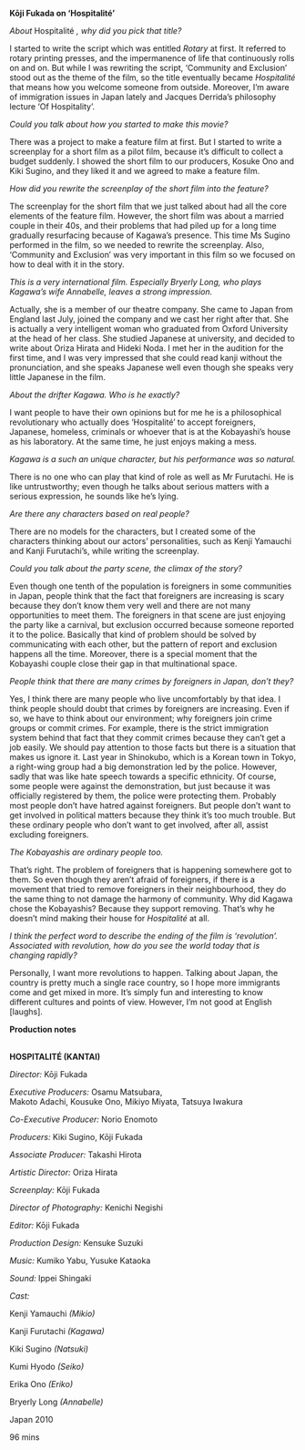 
**Kōji Fukada on ‘Hospitalité’**

_About_ Hospitalité _, why did you pick that title?_

I started to write the script which was entitled _Rotary_ at first. It referred to rotary printing presses, and the impermanence of life that continuously rolls on and on. But while I was rewriting the script, ‘Community and Exclusion’ stood out as the theme of the film, so the title eventually became _Hospitalité_ that means how you welcome someone from outside. Moreover, I’m aware of immigration issues in Japan lately and Jacques Derrida’s philosophy lecture ‘Of Hospitality’.

_Could you talk about how you started to make this movie?_

There was a project to make a feature film at first. But I started to write a screenplay for a short film as a pilot film, because it’s difficult to collect a budget suddenly. I showed the short film to our producers, Kosuke Ono and Kiki Sugino, and they liked it and we agreed to make a feature film.

_How did you rewrite the screenplay of the short film into the feature?_

The screenplay for the short film that we just talked about had all the core elements of the feature film. However, the short film was about a married couple in their 40s, and their problems that had piled up for a long time gradually resurfacing because of Kagawa’s presence. This time Ms Sugino performed in the film, so we needed to rewrite the screenplay. Also, ‘Community and Exclusion’ was very important in this film so we focused on how to deal with it in the story.

_This is a very international film. Especially Bryerly Long, who plays Kagawa’s wife Annabelle, leaves a strong impression._

Actually, she is a member of our theatre company. She came to Japan from England last July, joined the company and we cast her right after that. She is actually a very intelligent woman who graduated from Oxford University at the head of her class. She studied Japanese at university, and decided to write about Oriza Hirata and Hideki Noda. I met her in the audition for the first time, and I was very impressed that she could read kanji without the pronunciation, and she speaks Japanese well even though she speaks very little Japanese in the film.

_About the drifter Kagawa. Who is he exactly?_

I want people to have their own opinions but for me he is a philosophical revolutionary who actually does ‘Hospitalité’ to accept foreigners, Japanese, homeless, criminals or whoever that is at the Kobayashi’s house as his laboratory. At the same time, he just enjoys making a mess.

_Kagawa is a such an unique character, but his performance was so natural._

There is no one who can play that kind of role as well as Mr Furutachi. He is like untrustworthy; even though he talks about serious matters with a serious expression, he sounds like he’s lying.

_Are there any characters based on real people?_

There are no models for the characters, but I created some of the characters thinking about our actors’ personalities, such as Kenji Yamauchi and Kanji Furutachi’s, while writing the screenplay.

_Could you talk about the party scene, the climax of the story?_

Even though one tenth of the population is foreigners in some communities in Japan, people think that the fact that foreigners are increasing is scary because they don’t know them very well and there are not many opportunities to meet them. The foreigners in that scene are just enjoying the party like a carnival, but exclusion occurred because someone reported it to the police. Basically that kind of problem should be solved by communicating with each other, but the pattern of report and exclusion happens all the time. Moreover, there is a special moment that the Kobayashi couple close their gap in that multinational space.

_People think that there are many crimes by foreigners in Japan, don’t they?_

Yes, I think there are many people who live uncomfortably by that idea. I think people should doubt that crimes by foreigners are increasing. Even if so, we have to think about our environment; why foreigners join crime groups or commit crimes. For example, there is the strict immigration system behind that fact that they commit crimes because they can’t get a job easily. We should pay attention to those facts but there is a situation that makes us ignore it. Last year in Shinokubo, which is a Korean town in Tokyo, a right-wing group had a big demonstration led by the police. However, sadly that was like hate speech towards a specific ethnicity. Of course, some people were against the demonstration, but just because it was officially registered by them, the police were protecting them. Probably most people don’t have hatred against foreigners. But people don’t want to get involved in political matters because they think it’s too much trouble. But these ordinary people who don’t want to get involved, after all, assist excluding foreigners.

_The Kobayashis are ordinary people too._

That’s right. The problem of foreigners that is happening somewhere got to them. So even though they aren’t afraid of foreigners, if there is a movement that tried to remove foreigners in their neighbourhood, they do the same thing to not damage the harmony of community. Why did Kagawa chose the Kobayashis? Because they support removing. That’s why he doesn’t mind making their house for _Hospitalité_ at all.

_I think the perfect word to describe the ending of the film is ‘revolution’. Associated with revolution, how do you see the world today that is changing rapidly?_

Personally, I want more revolutions to happen. Talking about Japan, the country is pretty much a single race country, so I hope more immigrants come and get mixed in more. It’s simply fun and interesting to know different cultures and points of view. However, I’m not good at English [laughs].

**Production notes**
<br><br>

**HOSPITALITÉ (KANTAI)**<br>

_Director:_ Kōji Fukada<br>

_Executive Producers:_ Osamu Matsubara,  
Makoto Adachi, Kousuke Ono, Mikiyo Miyata, Tatsuya Iwakura

_Co-Executive Producer:_ Norio Enomoto

_Producers:_ Kiki Sugino, Kōji Fukada

_Associate Producer:_ Takashi Hirota

_Artistic Director:_ Oriza Hirata

_Screenplay:_ Kōji Fukada

_Director of Photography:_ Kenichi Negishi

_Editor:_ Kōji Fukada

_Production Design:_ Kensuke Suzuki

_Music:_ Kumiko Yabu, Yusuke Kataoka

_Sound:_ Ippei Shingaki

_Cast:_

Kenji Yamauchi _(Mikio)_

Kanji Furutachi _(Kagawa)_

Kiki Sugino _(Natsuki)_

Kumi Hyodo _(Seiko)_

Erika Ono _(Eriko)_

Bryerly Long _(Annabelle)_

Japan 2010

96 mins


<!--stackedit_data:
eyJoaXN0b3J5IjpbMTUzNDQ1MjcxMl19
-->